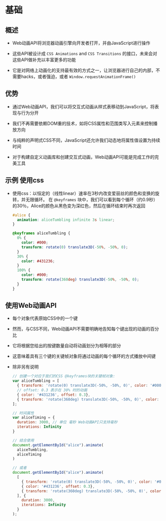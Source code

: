 # 基础

## 概述

  - Web动画API将浏览器动画引擎向开发者打开，并由JavaScript进行操作

  - 这些API被设计成 `CSS Animations` and `CSS Transitions` 的接口，未来会对这些API做补充以丰富更多的功能

  - 它是对网络上动画化的支持最有效的方式之一，让浏览器进行自己的内部，不需要hacks，或者强迫，或者 `Window.requestAnimationFrame()`

## 优势

  - 通过Web动画API，我们可以将交互式动画从样式表移动到JavaScript，将表现与行为分开

  - 我们不再需要依赖DOM重的技术，如将CSS属性和范围类写入元素来控制播放方向

  - 与纯粹的声明式CSS不同，JavaScript还允许我们动态地将属性值设置为持续时间

  - 对于构建自定义动画库和创建交互式动画，Web动画API可能是完成工作的完美工具

## 示例 使用css

  - 使用css：以恒定的（线性linear）速率在3秒内改变爱丽丝的颜色和变换的旋转，并无限循环。 在 `@keyframes` 块中，我们可以看到每个循环（约0.9秒）的30％，Alice的颜色从黑色变为深红色，然后在循环结束时再次返回

    ```css
    #alice {
      animation: aliceTumbling infinite 3s linear;
    }

    @keyframes aliceTumbling {
      0% {
        color: #000;
        transform: rotate(0) translate3D(-50%, -50%, 0);
      }
      30% {
        color: #431236;
      }
      100% {
        color: #000;
        transform: rotate(360deg) translate3D(-50%, -50%, 0);
      }
    }
    ```

## 使用Web动画API

  - 每个对象代表原始CSS中的一个键

  - 然而，与CSS不同，Web动画API不需要明确地告知每个键出现的动画的百分比

  - 它将根据您给出的按键数量自动将动画划分为相等的部分

  - 这意味着具有三个键的关键帧对象将通过动画的每个循环的方式播放中间键

  - 除非另有说明

    ```javascript
    // 创建一个对应于我们的CSS @keyframes块的关键帧对象:
    var aliceTumbling = [
      { transform: 'rotate(0) translate3D(-50%, -50%, 0)', color: '#000' },
      // offset: 0.3 表示在 30% 时的动画
      { color: '#431236', offset: 0.3},
      { transform: 'rotate(360deg) translate3D(-50%, -50%, 0)', color: '#000' }
    ];
    ```

    ```javascript
    // 时间属性
    var aliceTiming = {
      duration: 3000, // 单位 毫秒 Web动画API只支持毫秒
      iterations: Infinity
    }
    ```

    ```javascript
    // 结合使用
    document.getElementById("alice").animate(
      aliceTumbling,
      aliceTiming
    )

    // 或者
    document.getElementById("alice").animate(
      [
        { transform: 'rotate(0) translate3D(-50%, -50%, 0)', color: '#000' },
        { color: '#431236', offset: 0.3},
        { transform: 'rotate(360deg) translate3D(-50%, -50%, 0)', color: '#000' }
      ], {
        duration: 3000,
        iterations: Infinity
      }
    );
    ```
